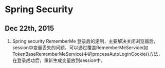 # Spring Security

## Dec 22th, 2015

1. Spring security RememberMe 登录后的定制，主要解决关闭浏览器后，session中变量丢失的问题。可以通过覆盖RememberMeService(如TokenBaseRememberMeService)中的processAutoLoginCookie()方法，在登录成功后，重新生成变量放到session中。 